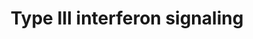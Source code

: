 ---
annotations:
- id: PW:0000209
  parent: signaling pathway
  type: Pathway Ontology
  value: Jak-Stat signaling pathway
- id: PW:0000893
  parent: signaling pathway
  type: Pathway Ontology
  value: interleukin-29 signaling pathway
- id: PW:0000891
  parent: signaling pathway
  type: Pathway Ontology
  value: interleukin-28A signaling pathway
- id: PW:0000892
  parent: signaling pathway
  type: Pathway Ontology
  value: interleukin-28B signaling pathway
authors:
- Sham.uk
- MaintBot
- Mkutmon
- Khanspers
description: The recently identified type III interferon group consists of three IFN-λ
  (lambda) genes encoding molecules called IFN-λ1, IFN-λ2 and IFN-λ3 (also called
  IL29, IL28A and IL28B respectively). These IFNs signal through a receptor complex
  consisting of IL10R2 (also called CRF2-4) and IFNLR1 (also called CRF2-12).  Proteins
  on this pathway have targeted assays available via the [https://assays.cancer.gov/available_assays?wp_id=WP2113
  CPTAC Assay Portal].
last-edited: 2019-08-15
ndex: edb7a20f-8b63-11eb-9e72-0ac135e8bacf
organisms:
- Homo sapiens
redirect_from:
- /index.php/Pathway:WP2113
- /instance/WP2113
revision: null
schema-jsonld:
- '@context': https://schema.org/
  '@id': https://wikipathways.github.io/pathways/WP2113.html
  '@type': Dataset
  creator:
    '@type': Organization
    name: WikiPathways
  description: The recently identified type III interferon group consists of three
    IFN-λ (lambda) genes encoding molecules called IFN-λ1, IFN-λ2 and IFN-λ3 (also
    called IL29, IL28A and IL28B respectively). These IFNs signal through a receptor
    complex consisting of IL10R2 (also called CRF2-4) and IFNLR1 (also called CRF2-12).  Proteins
    on this pathway have targeted assays available via the [https://assays.cancer.gov/available_assays?wp_id=WP2113
    CPTAC Assay Portal].
  keywords:
  - IL10RB
  - IL28A
  - IL28B
  - IL28RA
  - IL29
  - IRF9
  - JAK1
  - STAT1
  - STAT2
  - TYK2
  license: CC0
  name: Type III interferon signaling
seo: CreativeWork
title: Type III interferon signaling
wpid: WP2113
---